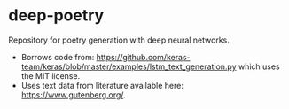 # deep-poetry
Repository for poetry generation with deep neural networks.

- Borrows code from: https://github.com/keras-team/keras/blob/master/examples/lstm_text_generation.py which uses the MIT license.
- Uses text data from literature available here: https://www.gutenberg.org/.
